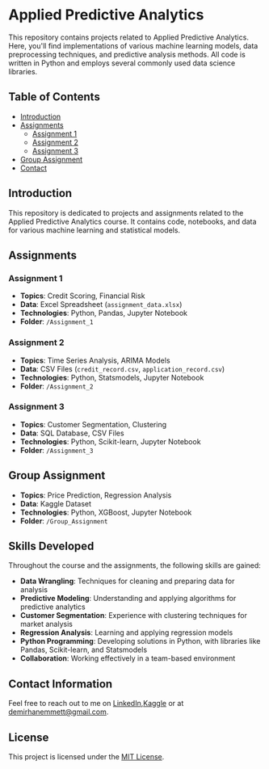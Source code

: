 # Applied Predictive Analytics
This repository contains projects related to Applied Predictive Analytics. Here, you'll find implementations of various machine learning models, data preprocessing techniques, and predictive analysis methods. All code is written in Python and employs several commonly used data science libraries.
## Table of Contents
- [Introduction](#introduction)
- [Assignments](#assignments)
  - [Assignment 1](./BUSA8001_Applied_Predictive_Analytics/Assignment_1-Predicting_probability_of_future_defaults-1)
  - [Assignment 2](./BUSA8001_Applied_Predictive_Analytics/Assignment_2-Predicting_probability_of_future_defaults-2)
  - [Assignment 3](./BUSA8001_Applied_Predictive_Analytics/Assignment_3-Customer_Segmentation_Analysis)
- [Group Assignment](./BUSA8001_Applied_Predictive_Analytics/Group_Assignment-Predicting_Airbnb_Listing_Prices_in_Melbourne)
- [Contact](#contact)

## Introduction
This repository is dedicated to projects and assignments related to the Applied Predictive Analytics course. It contains code, notebooks, and data for various machine learning and statistical models.

## Assignments

### Assignment 1
- **Topics**: Credit Scoring, Financial Risk
- **Data**: Excel Spreadsheet (`assignment_data.xlsx`)
- **Technologies**: Python, Pandas, Jupyter Notebook
- **Folder**: `/Assignment_1`

### Assignment 2
- **Topics**: Time Series Analysis, ARIMA Models
- **Data**: CSV Files (`credit_record.csv`, `application_record.csv`)
- **Technologies**: Python, Statsmodels, Jupyter Notebook
- **Folder**: `/Assignment_2`

### Assignment 3
- **Topics**: Customer Segmentation, Clustering
- **Data**: SQL Database, CSV Files
- **Technologies**: Python, Scikit-learn, Jupyter Notebook
- **Folder**: `/Assignment_3`

## Group Assignment
- **Topics**: Price Prediction, Regression Analysis
- **Data**: Kaggle Dataset
- **Technologies**: Python, XGBoost, Jupyter Notebook
- **Folder**: `/Group_Assignment`

## Skills Developed
Throughout the course and the assignments, the following skills are gained:
- **Data Wrangling**: Techniques for cleaning and preparing data for analysis
- **Predictive Modeling**: Understanding and applying algorithms for predictive analytics
- **Customer Segmentation**: Experience with clustering techniques for market analysis
- **Regression Analysis**: Learning and applying regression models
- **Python Programming**: Developing solutions in Python, with libraries like Pandas, Scikit-learn, and Statsmodels
- **Collaboration**: Working effectively in a team-based environment

## Contact Information
Feel free to reach out to me on [LinkedIn](https://www.linkedin.com/in/demirhanemmett/),[Kaggle](https://www.kaggle.com/emmettdemirhan/) or at [demirhanemmett@gmail.com](mailto:demirhanemmett@gmail.com).

## License
This project is licensed under the [MIT License](./LICENSE).
